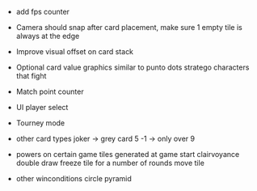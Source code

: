 - add fps counter

- Camera should snap after card placement, make sure 1 empty tile is
    always at the edge

- Improve visual offset on card stack

- Optional card value graphics similar to punto
    dots
    stratego characters that fight

- Match point counter

- UI
    player select

- Tourney mode

- other card types
    joker -> grey card 5
    -1 -> only over 9

- powers on certain game tiles generated at game start
    clairvoyance
    double draw
    freeze tile for a number of rounds
    move tile

- other winconditions
    circle
    pyramid
